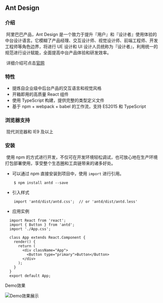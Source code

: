 ## Ant Design

### 介绍

​	阿里巴巴产品，Ant Design 是一个致力于提升『用户』和『设计者』使用体验的中台设计语言。它模糊了产品经理、交互设计师、视觉设计师、前端工程师、开发工程师等角色边界，将进行 UE 设计和 UI 设计人员统称为『设计者』，利用统一的规范进行设计赋能，全面提高中台产品体验和研发效率。

​	详细介绍可点击[官网](https://ant.design/index-cn)

### 特性

+ 提炼自企业级中后台产品的交互语言和视觉风格
+ 开箱即用的高质量 React 组件
+ 使用 TypeScript 构建，提供完整的类型定义文件
+ 基于 npm + webpack + babel 的工作流，支持 ES2015 和 TypeScript

### 浏览器支持

​	现代浏览器和 IE9 及以上

### 安装

​	使用 npm 的方式进行开发，不仅可在开发环境轻松调试，也可放心地在生产环境打包部署使用，享受整个生态圈和工具链带来的诸多好处。

- 可以通过 npm 直接安装到项目中，使用 `import` 进行引用。

```
	$ npm install antd --save
```

- 引入样式

```
	import 'antd/dist/antd.css';  // or 'antd/dist/antd.less'
```

- 应用实例

```
  import React from 'react';
  import { Button } from 'antd';
  import './App.css';

  class App extends React.Component {
    render() {
      return (
        <div className="App">
          <Button type="primary">Button</Button>
        </div>
      );
    }
  }
  export default App;
```

Demo效果

![]('https://github.com/ecidi/coding-specification/blob/master/images/antd/ant_design.png' 'Demo效果展示')